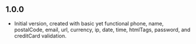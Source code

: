 ## 1.0.0

- Initial version, created with basic yet functional phone, name, postalCode, email, url, currency, ip, date, time, htmlTags, password, and creditCard validation.
